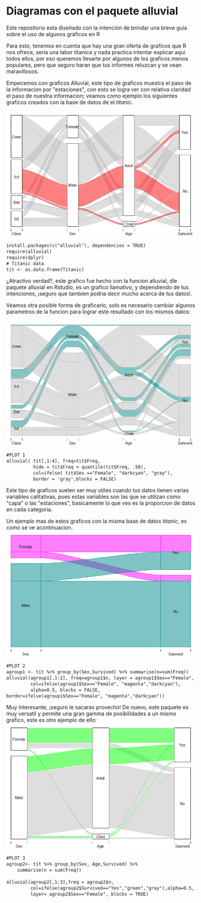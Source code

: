 # Diagramas con el paquete alluvial
Este repositorio esta diseñado con la intención de brindar una breve guía sobre el uso de algunos gráficos en R

Para esto, tenemos en cuenta que hay una gran oferta de graficos que R nos ofrece, seria una labor titanica y nada practica 
intentar explicar aqui todos ellos, por eso queremos llevarte por algunos de los graficos menos populares, pero que seguro haran que tus 
informes reluzcan y se vean maravillosos.

Empecemos con graficos Alluvial, este tipo de graficos muestra el paso de la informacion por "estaciones", con esto se logra ver con relativa claridad el paso de nuestra informacion; veamos como ejemplo los siguientes graficos creados con la base de datos de el *titanic*. 

<img src="https://github.com/MarlonGaviria/Breve-introduccion-a-algunos-diagramas-en-R/blob/master/Images/plot1.png">

```
install.packages(c("alluvial"), dependencies = TRUE)
require(alluvial)
require(dplyr)
# Titanic data
tit <- as.data.frame(Titanic)
```

¿Atractivo verdad?, este grafico fue hecho con la funcion alluvial, dle paquete alluvial en Rstudio, es un grafico llamativo, y dependiendo de 
tus intenciones, ¡seguro que tambien podria decir mucho acerca de tus datos!.

Veamos otra posible forma de graficarlo, solo es necesario cambiar algunos parametros de la funcion para lograr este resultado con los mismos datos:

<img src="https://github.com/MarlonGaviria/Breve-introduccion-a-algunos-diagramas-en-R/blob/master/Images/plot2.png">

```
#PLOT 1
alluvial( tit[,1:4], freq=tit$Freq,
          hide = tit$Freq < quantile(tit$Freq, .50),
          col=ifelse( tit$Sex =="Female", "darkcyan", "gray"),
          border = 'gray',blocks = FALSE)
```

Este tipo de graficos suelen ser muy utiles cuando tus datos tienen varias variables calitativas, pues estas variables son las que se utilizan como "capa"
o las "estaciones", basicamente lo que ves es la proporcion de datos en cada categoria.

Un ejemplo mas de estos graficos con la misma base de datos *titanic*, es como se ve acontinuacion.
<img src="https://github.com/MarlonGaviria/Breve-introduccion-a-algunos-diagramas-en-R/blob/master/Images/plot3.png">

```
#PLOT 2
agroup1 <- tit %>% group_by(Sex,Survived) %>% summarise(n=sum(Freq))
alluvial(agroup1[,1:2], freq=agroup1$n, layer = agroup1$Sex=="Female",
         col=ifelse(agroup1$Sex=="Female", "magenta","darkcyan"),
         alpha=0.5, blocks = FALSE, border=ifelse(agroup1$Sex=="Female", "magenta","darkcyan"))

```

Muy interesante, ¡seguro le sacaras provecho!
De nuevo, este paquete es muy versatil y permite una gran gamma de posibilidades a un mismo grafico, este es otro ejemplo de ello:
<img src="https://github.com/MarlonGaviria/Breve-introduccion-a-algunos-diagramas-en-R/blob/master/Images/plot4.png">


```
#PLOT 3 
agroup2<- tit %>% group_by(Sex, Age,Survived) %>%
    summarise(n = sum(Freq))

alluvial(agroup2[,1:3],freq = agroup2$n,
         col=ifelse(agroup2$Survived=="Yes","green","gray"),alpha=0.5,
         layer= agroup2$Sex=="Female", blocks = TRUE)
```


